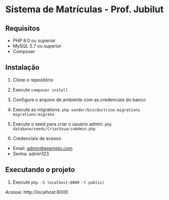 # Sistema de Matrículas - Prof. Jubilut

## Requisitos
- PHP 8.0 ou superior
- MySQL 5.7 ou superior
- Composer

## Instalação

1. Clone o repositório
2. Execute `composer install`
3. Configure o arquivo de ambiente com as credenciais do banco
4. Execute as migrations: `php vendor/bin/doctrine-migrations migrations:migrate`
5. Execute o seed para criar o usuário admin: `php database/seeds/CriarUsuarioAdmin.php`

7. Credenciais de acesso
- Email: admin@exemplo.com
- Senha: admin123   


## Executando o projeto

1. Execute `php -S localhost:8000 -t public/`

Acesse: http://localhost:8000

